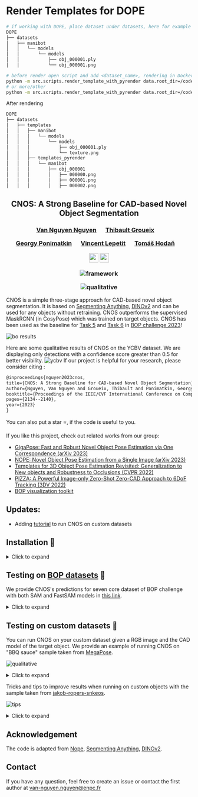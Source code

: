 # Render Templates for DOPE
```bash
# if working with DOPE, place dataset under datasets, here for example manibot
DOPE
├── datasets
│   ├── manibot
│   │   └── models
│   │       └── models
│   │           ├── obj_000001.ply
│   │           └── obj_000001.png

# before render open script and add <dataset_name>, rendering in Docker!
python -m src.scripts.render_template_with_pyrender data.root_dir=/code/templates datasets=[manibot]
# or more/other
python -m src.scripts.render_template_with_pyrender data.root_dir=/code/templates datasets=[ycbv, manibot]
```
After rendering
```bash
DOPE
├── datasets
│   ├── templates
│   │   ├── manibot
│   │   │   └── models
│   │   │       └── models
│   │   │           ├── obj_000001.ply
│   │   │           └── texture.png
│   │   ├── templates_pyrender
│   │   │   └── manibot
│   │   │       ├── obj_000001
│   │   │       │   ├── 000000.png
│   │   │       │   ├── 000001.png
│   │   │       │   ├── 000002.png
```

<div align="center">
<h2>
CNOS: A Strong Baseline for CAD-based Novel Object Segmentation
</h2>

<h3>
<a href="https://nv-nguyen.github.io/" target="_blank"><nobr>Van Nguyen Nguyen</nobr></a> &emsp;
<a href="http://imagine.enpc.fr/~groueixt/" target="_blank"><nobr>Thibault Groueix</nobr></a> &emsp;

<a href="https://ponimatkin.github.io/" target="_blank"><nobr>Georgy Ponimatkin</nobr></a> &emsp;
<a href="https://vincentlepetit.github.io/" target="_blank"><nobr>Vincent Lepetit</nobr></a> &emsp;
<a href="https://cmp.felk.cvut.cz/~hodanto2/" target="_blank"><nobr>Tomáš Hodaň</nobr></a> &emsp; <br>
<p></p>

<a href="https://nv-nguyen.github.io/cnos/"><img 
src="https://img.shields.io/badge/-Webpage-blue.svg?colorA=333&logo=html5" height=25em></a>
<a href="http://arxiv.org/abs/2307.11067"><img 
src="https://img.shields.io/badge/-Paper-blue.svg?colorA=333&logo=arxiv" height=25em></a>
<p></p>

![framework](./media/framework.png)

![qualitative](./media/qualitative.png)
</h3>
</div>

CNOS is a simple three-stage approach for CAD-based novel object segmentation. It is based on [Segmenting Anything](https://github.com/facebookresearch/segment-anything), [DINOv2](https://github.com/facebookresearch/dinov2) and can be used for any objects without retraining. CNOS outperforms the supervised MaskRCNN (in CosyPose) which was trained on target objects. CNOS has been used as the baseline for [Task 5](https://bop.felk.cvut.cz/leaderboards/detection-unseen-bop23/core-datasets/) and [Task 6](https://bop.felk.cvut.cz/leaderboards/segmentation-unseen-bop23/core-datasets/) in [BOP challenge 2023](https://bop.felk.cvut.cz/challenges/bop-challenge-2023/)!

![bo results](./media/bop_results.png)

Here are some qualitative results of CNOS on the YCBV dataset. We are displaying only detections with a confidence score greater than 0.5 for better visibility.
![ycbv](./media/ycbv.gif)
If our project is helpful for your research, please consider citing : 
```latex
@inproceedings{nguyen2023cnos,
title={CNOS: A Strong Baseline for CAD-based Novel Object Segmentation},
author={Nguyen, Van Nguyen and Groueix, Thibault and Ponimatkin, Georgy and Lepetit, Vincent and Hodan, Tomas},
booktitle={Proceedings of the IEEE/CVF International Conference on Computer Vision},
pages={2134--2140},
year={2023}
}
```
You can also put a star :star:, if the code is useful to you.

If you like this project, check out related works from our group:
- [GigaPose: Fast and Robust Novel Object Pose Estimation via One Correspondence (arXiv 2023)](https://github.com/nv-nguyen/gigaPose)
- [NOPE: Novel Object Pose Estimation from a Single Image (arXiv 2023)](https://github.com/nv-nguyen/nope)
- [Templates for 3D Object Pose Estimation Revisited: Generalization to New objects and Robustness to Occlusions (CVPR 2022)](https://github.com/nv-nguyen/template-pose) 
- [PIZZA: A Powerful Image-only Zero-Shot Zero-CAD Approach to 6DoF Tracking (3DV 2022)](https://github.com/nv-nguyen/pizza)
- [BOP visualization toolkit](https://github.com/nv-nguyen/bop_viz_kit)

## Updates:
- Adding [tutorial](https://github.com/nv-nguyen/cnos#testing-on-custom-datasets-rocket) to run CNOS on custom datasets

## Installation :construction_worker:

<details><summary>Click to expand</summary>

Please make sure that you update this [user's configuration](https://github.com/nv-nguyen/cnos/blob/main/configs/user/default.yaml) before conducting any experiments. 

### 1. Create conda environment
```
conda env create -f environment.yml
conda activate cnos

# for using SAM
pip install git+https://github.com/facebookresearch/segment-anything.git

# for using fastSAM
pip install ultralytics==8.0.135
```

### 2. Datasets and model weights

#### 2.1. Download datasets from [BOP challenge](https://bop.felk.cvut.cz/datasets/):
```
python -m src.scripts.download_bop
```

#### 2.2. Rendering templates with [Pyrender](https://github.com/mmatl/pyrender):

This rendering is fast. For example, using a single V100 GPU, it can be done within 10 minutes. Alternatively, you can access the rendered output through [this Google Drive link (4.64GB)](https://drive.google.com/file/d/1yz2-q74PGws1OtDalX3ySo7AhiwWveK1/view?usp=sharing) and unzip it into $ROOT_DIR.

```
python -m src.scripts.render_template_with_pyrender
```

#### 2.3. Download model weights of [Segmenting Anything](https://github.com/facebookresearch/segment-anything):
```
python -m src.scripts.download_sam
```

#### 2.4. Download model weights of [Fast Segmenting Anything](https://github.com/CASIA-IVA-Lab/FastSAM):
```
python -m src.scripts.download_fastsam
```

#### 2.5. Download [BlenderProc4BOP](https://bop.felk.cvut.cz/datasets/) set:
This is only required when you want to use realistic rendering with BlenderProc for seven core datasets of BOP challenge.
```
python -m src.scripts.download_train_pbr
```


</details>

##  Testing on [BOP datasets](https://bop.felk.cvut.cz/datasets/) :rocket:

We provide CNOS's predictions for seven core dataset of BOP challenge with both SAM and FastSAM models in [this link](https://drive.google.com/drive/folders/1yGRKpz1RI4h5-u0drusVeXPuAsg_GIO5?usp=sharing).

<details><summary>Click to expand</summary>

1. Run CNOS to get predictions:

```
export DATASET_NAME=lmo 
# adding CUDA_VISIBLE_DEVICES=$GPU_IDS if you want to use a specific GPU

# with FastSAM + PBR
python run_inference.py dataset_name=$DATASET_NAME model=cnos_fast

# with FastSAM + PBR + denser viewpoints
python run_inference.py dataset_name=$DATASET_NAME model=cnos_fast model.onboarding_config.level_templates=1

# with FastSAM + PyRender
python run_inference.py dataset_name=$DATASET_NAME model=cnos_fast model.onboarding_config.rendering_type=pyrender

# with SAM + PyRender
python run_inference.py dataset_name=$DATASET_NAME model.onboarding_config.rendering_type=pyrender

# with SAM + PBR
python run_inference.py dataset_name=$DATASET_NAME

# using smaller models for FastSAM and DINOv2
python run_inference.py dataset_name=$DATASET_NAME model=cnos_fast model.descriptor_model.model_name=dinov2_vits14 model.segmentor_model.checkpoint_path=

```
After running this script, CNOS will output a prediction file at [this dir](https://github.com/nv-nguyen/cnos/blob/main/configs/run_inference.yaml#L9). You can then evaluate this prediction on [BOP challenge website](https://bop.felk.cvut.cz/).

2. Visualize the predictions:

There are two options:

2.a. Using our custom visualization without Detectron2 (display only masks)

```
python -m src.scripts.visualize dataset_name=$DATASET_NAME input_file=$INPUT_FILE output_dir=$OUTPUT_DIR
```

2.b. Using Detectron2 (display both masks, objectID, scores)
```
python -m pip install 'git+https://github.com/facebookresearch/detectron2.git'
python -m src.scripts.visualize_detectron2 dataset_name=$DATASET_NAME input_file=$INPUT_FILE output_dir=$OUTPUT_DIR

```

</details>

##  Testing on custom datasets :rocket:

You can run CNOS on your custom dataset given a RGB image and the CAD model of the target object. We provide an example of running CNOS on "BBQ sauce" sample taken from [MegaPose](https://github.com/megapose6d/megapose6d).

![qualitative](./media/demo/result.png)

<details><summary>Click to expand</summary>

There are two steps to test CNOS on your own dataset:

0. Define the path to your dataset:
```
export CAD_PATH=./media/demo/hope_000002.ply
export RGB_PATH=./media/demo/bba_sauce_rgb.png
export OUTPUT_DIR=./tmp/custom_dataset
```

1. Render the template from CAD models:
```
bash ./src/scripts/render_custom.sh
```
If the quality of rendering is not good, you can try to ajust the lightning conditions and distance between the camera and the object in [this script](https://github.com/nv-nguyen/cnos/tree/main/src/scripts/render_custom.sh).

2. Run CNOS and visualize the results:
```
bash ./src/scripts/run_inference_custom.sh
```
The detections will be saved at $OUTPUT_DIR/cnos_results. This script is used by default for single-CAD object segmentation. If you want to segment multiple objects, please make few adaptations [this script](https://github.com/nv-nguyen/cnos/tree/main/src/scripts/inference_custom.py).

</details>

Tricks and tips to improve results when running on custom objects with the sample taken from [jakob-ropers-snkeos](https://github.com/jakob-ropers-snkeos).

![tips](./media/demo2/result.png)

<details><summary>Click to expand</summary>


Please note that SAM or FastSAM can perform exceptionally well, even on very small objects. However, certain parameters from the original implementation require adjustments to achieve optimal results. For example, it is recommended to reduce the default stability_score_thresh value of 0.97 to smaller settings, like 0.5 (applied after step 1 of rendering).
```
python -m src.scripts.inference_custom --template_dir $OUTPUT_DIR --rgb_path $RGB_PATH --stability_score_thresh 0.5
```
</details>

## Acknowledgement

The code is adapted from [Nope](https://github.com/nv-nguyen/nope), [Segmenting Anything](https://github.com/facebookresearch/segment-anything), [DINOv2](https://github.com/facebookresearch/dinov2). 

## Contact
If you have any question, feel free to create an issue or contact the first author at van-nguyen.nguyen@enpc.fr
